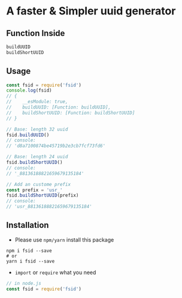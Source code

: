 # A faster & Simpler uuid generator

## Function Inside
```javascript
buildUUID
buildShortUUID
```

## Usage
```javascript
const fsid = require('fsid')
console.log(fsid)
// {
//    __esModule: true,
//    buildUUID: [Function: buildUUID],
//    buildShortUUID: [Function: buildShortUUID]
// }

// Base: length 32 uuid
fsid.buildUUID()
// console:
// 'd8a7100874be45719b2e3cb7fcf73fd6'

// Base: length 24 uuid
fsid.buildShortUUID()
// console:
// '_88136188821659679135184'

// Add an custome prefix
const prefix = 'usr_'
fsid.buildShortUUID(prefix)
// console:
// 'usr_88136188821659679135184'
```

## Installation

- Please use `npm/yarn` install this package
```shell
npm i fsid --save
# or
yarn i fsid --save
```
- `import` or `require` what you need
```javascript
// in node.js
const fsid = require('fsid')
```
